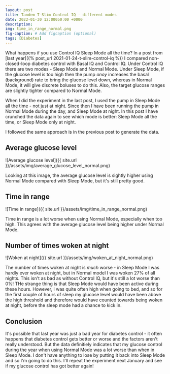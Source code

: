 ```yaml
---
layout: post
title: Tandem T-Slim Control IQ - different modes
date: 2022-01-30 12:00050:00 +0000
description: 
img: time_in_range_normal.png 
fig-caption: # Add figcaption (optional)
tags: [Diabetes]
---
```

What happens if you use Control IQ Sleep Mode all the time? In a post from [last year]({% post_url 2021-01-24-t-slim-control-iq %}) I compared non-closed-loop diabetes control with Basal IQ and Control IQ. Under Control IQ there are two modes - Sleep Mode and Normal Mode. Under Sleep Mode, if the glucose level is too high then the pump _onoy_ increases the basal (background) rate to bring the glucose level down, whereas in Normal Mode, it will give discrete boluses to do this. Also, the target glucose ranges are slightly tighter compared to Normal Mode.

When I did the experiment in the last post, I used the pump in Sleep Mode all the time - not just at night. Since then I have been running the pump in Normal Mode during the day, and Sleep Mode at night. In this post I have crunched the data again to see which mode is better: Sleep Mode all the time, or Sleep Mode only at night.

I followed the same approach is in the previous post to generate the data.

## Average glucose level
![Average glucose level]({{ site.url }}/assets/img/average_glucose_level_normal.png)

Looking at this image, the average glucose level is sightly higher using Normal Mode compared with Sleep Mode, but it's still pretty good.

## Time in range
![Time in range]({{ site.url }}/assets/img/time_in_range_normal.png)

Time in range is a lot worse when using Normal Mode, especially when too high. This agrees with the average glucose level being higher under Normal Mode.

## Number of times woken at night
![Woken at night]({{ site.url }}/assets/img/woken_at_night_normal.png)

The number of times woken at night is *much* worse - in Sleep Mode I was hardly ever woken at night, but in Normal model I was woken 27% of all nights. This isn't as bad as without Control IQ, but it's still a lot worse than 0%! THe strange thing is that Sleep Mode would have been active during these hours. However, I was quite often high when going to bed, and so for the first couple of hours of sleep my glucose level would have been above the high threshold and therefore would have counted towards being woken at night, before the sleep mode had a chance to kick in.

## Conclusion
It's possible that last year was just a bad year for diabetes control - it often happens that diabetes control gets better or worse and the factors aren't really understood. But the data definitiely indicates that my glucose control during the year when using Normal Mode was a lot worse than when in Sleep Mode. I don't have anything to lose by putting it back into Sleep Mode and so I'm going to do this. I'll repeat the experiment next January and see if my glucose control has got better again!